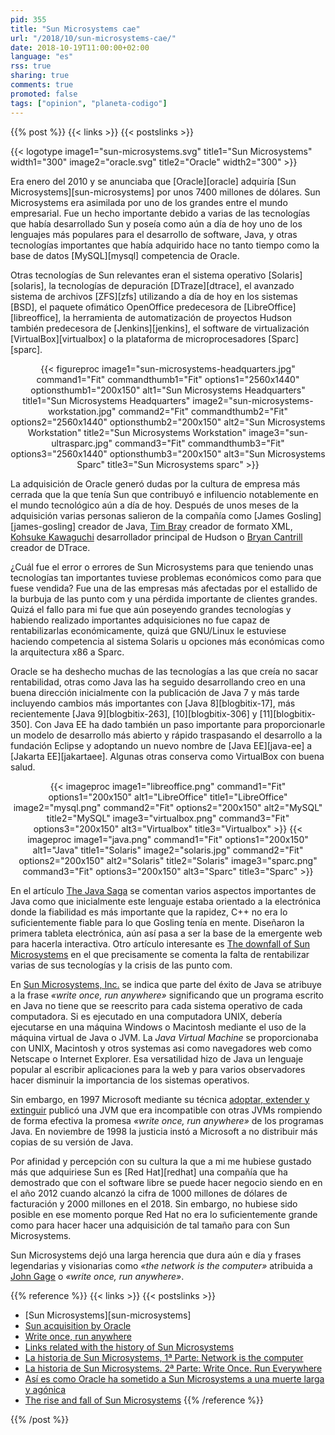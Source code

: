 ```yaml
---
pid: 355
title: "Sun Microsystems cae"
url: "/2018/10/sun-microsystems-cae/"
date: 2018-10-19T11:00:00+02:00
language: "es"
rss: true
sharing: true
comments: true
promoted: false
tags: ["opinion", "planeta-codigo"]
---
```


{{% post %}}
{{< links >}}
{{< postslinks >}}

{{< logotype image1="sun-microsystems.svg" title1="Sun Microsystems" width1="300" image2="oracle.svg" title2="Oracle" width2="300" >}}

Era enero del 2010 y se anunciaba que [Oracle][oracle] adquiría [Sun Microsystems][sun-microsystems] por unos 7400 millones de dólares. Sun Microsystems era asimilada por uno de los grandes entre el mundo empresarial. Fue un hecho importante debido a varias de las tecnologías que había desarrollado Sun y poseía como aún a día de hoy uno de los lenguajes más populares para el desarrollo de software, Java, y otras tecnologías importantes que había adquirido hace no tanto tiempo como la base de datos [MySQL][mysql] competencia de Oracle.

Otras tecnologías de Sun relevantes eran el sistema operativo [Solaris][solaris], la tecnologías de depuración [DTraze][dtrace], el avanzado sistema de archivos [ZFS][zfs] utilizando a día de hoy en los sistemas [BSD], el paquete ofimático OpenOffice predecesora de [LibreOffice][libreoffice], la herramienta de automatización de proyectos Hudson también predecesora de [Jenkins][jenkins], el software de virtualización [VirtualBox][virtualbox] o la plataforma de microprocesadores [Sparc][sparc].

<div class="media" style="text-align: center;">
    {{< figureproc
        image1="sun-microsystems-headquarters.jpg" command1="Fit" commandthumb1="Fit" options1="2560x1440" optionsthumb1="200x150" alt1="Sun Microsystems Headquarters" title1="Sun Microsystems Headquarters"
        image2="sun-microsystems-workstation.jpg" command2="Fit" commandthumb2="Fit" options2="2560x1440" optionsthumb2="200x150" alt2="Sun Microsystems Workstation" title2="Sun Microsystems Workstation"
        image3="sun-ultrasparc.jpg" command3="Fit" commandthumb3="Fit" options3="2560x1440" optionsthumb3="200x150" alt3="Sun Microsystems Sparc" title3="Sun Microsystems sparc" >}}
</div>

La adquisición de Oracle generó dudas por la cultura de empresa más cerrada que la que tenía Sun que contribuyó e infiluencio notablemente en el mundo tecnológico aún a día de hoy. Después de unos meses de la adquisición varias personas salieron de la compañía como [James Gosling][james-gosling] creador de Java, [Tim Bray](https://en.wikipedia.org/wiki/Tim_Bray) creador de formato XML, [Kohsuke Kawaguchi](https://en.wikipedia.org/wiki/Kohsuke_Kawaguchi) desarrollador principal de Hudson o [Bryan Cantrill](https://en.wikipedia.org/wiki/Bryan_Cantrill) creador de DTrace.

¿Cuál fue el error o errores de Sun Microsystems para que teniendo unas tecnologías tan importantes tuviese problemas económicos como para que fuese vendida? Fue una de las empresas más afectadas por el estallido de la burbuja de las punto com y una pérdida importante de clientes grandes. Quizá el fallo para mi fue que aún poseyendo grandes tecnologías y habiendo realizado importantes adquisiciones no fue capaz de rentabilizarlas económicamente, quizá que GNU/Linux le estuviese haciendo competencia al sistema Solaris u opciones más económicas como la arquitectura x86 a Sparc.

Oracle se ha deshecho muchas de las tecnologías a las que creía no sacar rentabilidad, otras como Java las ha seguido desarrollando creo en una buena dirección inicialmente con la publicación de Java 7 y más tarde incluyendo cambios más importantes con [Java 8][blogbitix-17], más recientemente [Java 9][blogbitix-263], [10][blogbitix-306] y [11][blogbitix-350]. Con Java EE ha dado también un paso importante para proporcionarle un modelo de desarrollo más abierto y rápido traspasando el desarrollo a la fundación Eclipse y adoptando un nuevo nombre de [Java EE][java-ee] a [Jakarta EE][jakartaee]. Algunas otras conserva como VirtualBox con buena salud.

<div class="media" style="text-align: center;">
    {{< imageproc
        image1="libreoffice.png" command1="Fit" options1="200x150" alt1="LibreOffice" title1="LibreOffice"
        image2="mysql.png" command2="Fit" options2="200x150" alt2="MySQL" title2="MySQL"
        image3="virtualbox.png" command3="Fit" options3="200x150" alt3="Virtualbox" title3="Virtualbox" >}}
    {{< imageproc
        image1="java.png" command1="Fit" options1="200x150" alt1="Java" title1="Solaris"
        image2="solaris.jpg" command2="Fit" options2="200x150" alt2="Solaris" title2="Solaris"
        image3="sparc.png" command3="Fit" options3="200x150" alt3="Sparc" title3="Sparc" >}}
</div>

En el artículo [The Java Saga](https://www.wired.com/1995/12/java-saga/) se comentan varios aspectos importantes de Java como que inicialmente este lenguaje estaba orientado a la electrónica donde la fiabilidad es más importante que la rapidez, C++ no era lo suficientemente fiable para lo que Gosling tenía en mente. Diseñaron la primera tableta electrónica, aún así pasa a ser la base de la emergente web para hacerla interactiva. Otro artículo interesante es [The downfall of Sun Microsystems](https://www.networkworld.com/article/2268096/servers/the-downfall-of-sun-microsystems.html) en el que precisamente se comenta la falta de rentabilizar varias de sus tecnologías y la crisis de las punto com.

En [Sun Microsystems, Inc.](https://www.britannica.com/topic/Sun-Microsystems-Inc) se indica que parte del éxito de Java se atribuye a la frase _«write once, run anywhere»_ significando que un programa escrito en Java no tiene que se reescrito para cada sistema operativo de cada computadora. Si es ejecutado en una computadora UNIX, debería ejecutarse en una máquina Windows o Macintosh mediante el uso de la máquina virtual de Java o JVM. La _Java Virtual Machine_ se proporcionaba con UNIX, Macintosh y otros systemas asi como navegadores web como Netscape o Internet Explorer. Esa versatilidad hizo de Java un lenguaje popular al escribir aplicaciones para la web y para varios observadores hacer disminuir la importancia de los sistemas operativos.

Sin embargo, en 1997 Microsoft mediante su técnica [adoptar, extender y extinguir](https://en.wikipedia.org/wiki/Embrace%2C_extend%2C_and_extinguish) publicó una JVM que era incompatible con otras JVMs rompiendo de forma efectiva la promesa _«write once, run anywhere»_ de los programas Java. En noviembre de 1998 la justicia instó a Microsoft a no distribuir más copias de su versión de Java.

Por afinidad y percepción con su cultura la que a mi me hubiese gustado más que adquiriese Sun es [Red Hat][redhat] una compañía que ha demostrado que con el software libre se puede hacer negocio siendo en en el año 2012 cuando alcanzó la cifra de 1000 millones de dólares de facturación y 2000 millones en el 2018. Sin embargo, no hubiese sido posible en ese momento porque Red Hat no era lo suficientemente grande como para hacer hacer una adquisición de tal tamaño para con Sun Microsystems.

Sun Microsystems dejó una larga herencia que dura aún e día y frases legendarias y visionarias como _«the network is the computer»_ atribuida a [John Gage](https://en.wikipedia.org/wiki/John_Gage) o _«write once, run anywhere»_.

{{% reference %}}
{{< links >}}
{{< postslinks >}}
* [Sun Microsystems][sun-microsystems]
* [Sun acquisition by Oracle](https://en.wikipedia.org/wiki/Sun_acquisition_by_Oracle)
* [Write once, run anywhere](https://en.wikipedia.org/wiki/Write_once,_run_anywhere)
* [Links related with the history of Sun Microsystems](https://gist.github.com/dbonillaf/d62dc83bc3747cccb0d885c9d4ad76f5)
* [La historia de Sun Microsystems, 1ª Parte: Network is the computer](https://mailchi.mp/bonillaware/sun-microsystems-1?e=ccf70eee59)
* [La historia de Sun Microsystems. 2ª Parte: Write Once. Run Everywhere](https://mailchi.mp/bonillaware/sun-microsystems-2?e=ccf70eee59)
* [Así es como Oracle ha sometido a Sun Microsystems a una muerte larga y agónica](https://www.xataka.com/historia-tecnologica/asi-es-como-oracle-ha-sometido-a-sun-microsystems-a-una-muerte-larga-y-agonica)
* [The rise and fall of Sun Microsystems](https://www.arnnet.com.au/slideshow/334210/pictures-remember-rise-fall-sun-microsystems/)
{{% /reference %}}

{{% /post %}}
